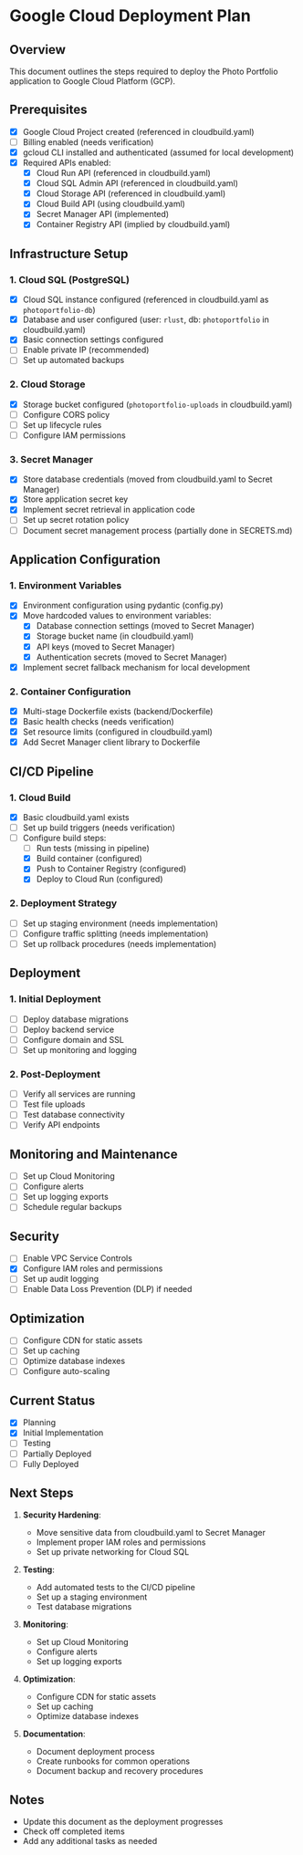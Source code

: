 # Google Cloud Deployment Plan

## Overview
This document outlines the steps required to deploy the Photo Portfolio application to Google Cloud Platform (GCP).

## Prerequisites
- [x] Google Cloud Project created (referenced in cloudbuild.yaml)
- [ ] Billing enabled (needs verification)
- [x] gcloud CLI installed and authenticated (assumed for local development)
- [x] Required APIs enabled:
  - [x] Cloud Run API (referenced in cloudbuild.yaml)
  - [x] Cloud SQL Admin API (referenced in cloudbuild.yaml)
  - [x] Cloud Storage API (referenced in cloudbuild.yaml)
  - [x] Cloud Build API (using cloudbuild.yaml)
  - [x] Secret Manager API (implemented)
  - [x] Container Registry API (implied by cloudbuild.yaml)

## Infrastructure Setup

### 1. Cloud SQL (PostgreSQL)
- [x] Cloud SQL instance configured (referenced in cloudbuild.yaml as `photoportfolio-db`)
- [x] Database and user configured (user: `rlust`, db: `photoportfolio` in cloudbuild.yaml)
- [x] Basic connection settings configured
- [ ] Enable private IP (recommended)
- [ ] Set up automated backups

### 2. Cloud Storage
- [x] Storage bucket configured (`photoportfolio-uploads` in cloudbuild.yaml)
- [ ] Configure CORS policy
- [ ] Set up lifecycle rules
- [ ] Configure IAM permissions

### 3. Secret Manager
- [x] Store database credentials (moved from cloudbuild.yaml to Secret Manager)
- [x] Store application secret key
- [x] Implement secret retrieval in application code
- [ ] Set up secret rotation policy
- [ ] Document secret management process (partially done in SECRETS.md)

## Application Configuration

### 1. Environment Variables
- [x] Environment configuration using pydantic (config.py)
- [x] Move hardcoded values to environment variables:
  - [x] Database connection settings (moved to Secret Manager)
  - [x] Storage bucket name (in cloudbuild.yaml)
  - [x] API keys (moved to Secret Manager)
  - [x] Authentication secrets (moved to Secret Manager)
- [x] Implement secret fallback mechanism for local development

### 2. Container Configuration
- [x] Multi-stage Dockerfile exists (backend/Dockerfile)
- [x] Basic health checks (needs verification)
- [x] Set resource limits (configured in cloudbuild.yaml)
- [x] Add Secret Manager client library to Dockerfile

## CI/CD Pipeline

### 1. Cloud Build
- [x] Basic cloudbuild.yaml exists
- [ ] Set up build triggers (needs verification)
- [ ] Configure build steps:
  - [ ] Run tests (missing in pipeline)
  - [x] Build container (configured)
  - [x] Push to Container Registry (configured)
  - [x] Deploy to Cloud Run (configured)

### 2. Deployment Strategy
- [ ] Set up staging environment (needs implementation)
- [ ] Configure traffic splitting (needs implementation)
- [ ] Set up rollback procedures (needs implementation)

## Deployment

### 1. Initial Deployment
- [ ] Deploy database migrations
- [ ] Deploy backend service
- [ ] Configure domain and SSL
- [ ] Set up monitoring and logging

### 2. Post-Deployment
- [ ] Verify all services are running
- [ ] Test file uploads
- [ ] Test database connectivity
- [ ] Verify API endpoints

## Monitoring and Maintenance
- [ ] Set up Cloud Monitoring
- [ ] Configure alerts
- [ ] Set up logging exports
- [ ] Schedule regular backups

## Security
- [ ] Enable VPC Service Controls
- [x] Configure IAM roles and permissions
- [ ] Set up audit logging
- [ ] Enable Data Loss Prevention (DLP) if needed

## Optimization
- [ ] Configure CDN for static assets
- [ ] Set up caching
- [ ] Optimize database indexes
- [ ] Configure auto-scaling

## Current Status
- [x] Planning
- [x] Initial Implementation
- [ ] Testing
- [ ] Partially Deployed
- [ ] Fully Deployed

## Next Steps
1. **Security Hardening**:
   - Move sensitive data from cloudbuild.yaml to Secret Manager
   - Implement proper IAM roles and permissions
   - Set up private networking for Cloud SQL

2. **Testing**:
   - Add automated tests to the CI/CD pipeline
   - Set up a staging environment
   - Test database migrations

3. **Monitoring**:
   - Set up Cloud Monitoring
   - Configure alerts
   - Set up logging exports

4. **Optimization**:
   - Configure CDN for static assets
   - Set up caching
   - Optimize database indexes

5. **Documentation**:
   - Document deployment process
   - Create runbooks for common operations
   - Document backup and recovery procedures

## Notes
- Update this document as the deployment progresses
- Check off completed items
- Add any additional tasks as needed
